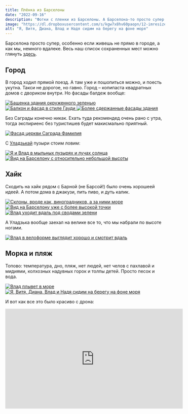 ```yaml
---
title: Плёнка из Барселоны
date: "2022-09-16"
description: "Фотки с пленки из Барселоны. А Барселона-то просто супер."
image: "https://dl.dropboxusercontent.com/s/kgw7x8hv60paopn/12-imresizer.jpeg?dl=0"
alt: "Я, Витя, Диана, Влад и Надя сидим на берегу на фоне моря"
---
```


Барселона просто супер, особенно если живешь не прямо в городе, а как мы, немного вдалеке.
Весь наш список сохраненных мест можно глянуть <a href="https://goo.gl/maps/3GW9DWab5cP8c4iu8" target="_blank" rel="norferrer">здесь</a>.

## Город
В город ходил прямой поезд. А там уже и пошопиться можно, и поесть укутна. Такси не дорогое, но гавно. Город – копипаста квадратных домов с двориком внутри. Но фасады балдеж вообще:

<a href="https://dl.dropboxusercontent.com/s/trbhp6j3d4klvsc/1.jpeg?dl=0" target="_blank" rel="norferrer">
    <img src="https://dl.dropboxusercontent.com/s/h6warvgsz7727k7/1-imresizer.jpeg?dl=0" alt="Башенка здания окруженного зеленью" title="Башенка здания окруженного зеленью"/>
</a>

<a href="https://dl.dropboxusercontent.com/s/hxx2wvyr1fcl43b/2.jpeg?dl=0" target="_blank" rel="norferrer">
    <img src="https://dl.dropboxusercontent.com/s/ezmeupkbeysh4zy/2-imresizer.jpeg?dl=0" alt="Балкон и фасад в стиле Гауди" title="Балкон и фасад в стиле Гауди"/>
</a>

<a href="https://dl.dropboxusercontent.com/s/2pb108neibfzhq9/3.jpeg?dl=0" target="_blank" rel="norferrer">
    <img src="https://dl.dropboxusercontent.com/s/5qdkzvfhs4vh3ji/3-imresizer.jpeg?dl=0" alt="Более сдержанные фасады здания" title="Более сдержанные фасады здания"/>
</a>

Без Саграды конечно никак. Ехать туда рекомендед очень рано с утра, тогда экспириенс без туристишев будет макисмально приятный.

<a href="https://dl.dropboxusercontent.com/s/0g1ops56s62e5cz/4.jpeg?dl=0" target="_blank" rel="norferrer">
    <img src="https://dl.dropboxusercontent.com/s/3zfa2emxg8do4uy/4-imresizer.jpeg?dl=0" alt="Фасад церкви Саграда Фамилия" title="Фасад церкви Саграда Фамилия"/>
</a>

С <a href="https://www.instagram.com/sokolovsky_vl/" target="_blank" rel="norferrer">Уладзькай</a> пузыри стоим ловим:

<a href="https://dl.dropboxusercontent.com/s/q0ackkk1dtll5p4/5.jpeg?dl=0" target="_blank" rel="norferrer">
    <img src="https://dl.dropboxusercontent.com/s/1ft2wvhvjr4u84n/5-imresizer.jpeg?dl=0" alt="Я и Влад в мыльных пузырях и лучах солнца" title="Я и Влад в мыльных пузырях и лучах солнца"/>
</a>

<a href="https://dl.dropboxusercontent.com/s/xg5dwjxzj8fetsh/6.jpeg?dl=0" target="_blank" rel="norferrer">
    <img src="https://dl.dropboxusercontent.com/s/t27ivkb4yn214h4/6-imresizer.jpeg?dl=0" alt="Вид на Барселону с относительно небольшой высоты" title="Вид на Барселону с относительно небольшой высоты"/>
</a>

## Хайк

Сходить на хайк рядом с Барной (не Барсой!) было очень хорошеей идеей. А потом дома в джакузи, пить пиво, и дуть калик.

<a href="https://dl.dropboxusercontent.com/s/uw7wzawtvwv8le2/7.jpg?dl=0" target="_blank" rel="norferrer">
    <img src="https://dl.dropboxusercontent.com/s/iq8c1h2lapkgw6j/7-imresizer.jpeg?dl=0" alt="Склоны, вроде как, виноградников, а за ними море" title="Склоны, вроде как, виноградников, а за ними море"/>
</a>

<a href="https://dl.dropboxusercontent.com/s/ahghlg1vu0nexn8/8.jpeg?dl=0" target="_blank" rel="norferrer">
    <img src="https://dl.dropboxusercontent.com/s/nic5rk4ymcu6m8u/8-imresizer.jpeg?dl=0" alt="Вид на Барселону уже с более высокой точки" title="Вид на Барселону уже с более высокой точки"/>
</a>

<a href="https://dl.dropboxusercontent.com/s/1pg2cb23whpdf69/9.jpeg?dl=0" target="_blank" rel="norferrer">
    <img src="https://dl.dropboxusercontent.com/s/0crbwp2ha69mqvf/9-imresizer.jpeg?dl=0" alt="Влад уходит вдаль под сводами зелени" title="Влад уходит вдаль под сводами зелени"/>
</a>

А Уладзька вообще заехал на велике все то, что мы набрали по высоте ногами.

<a href="https://dl.dropboxusercontent.com/s/a0y6jtpeenhl5zu/10.jpg?dl=0" target="_blank" rel="norferrer">
    <img src="https://dl.dropboxusercontent.com/s/clhzwqax5g39r3y/10-imresizer.jpeg?dl=0" alt="Влад в велоформе выглядит хорошо и смотрит вдаль" title="Влад в велоформе выглядит хорошо и смотрит вдаль"/>
</a>

## Морка и пляж

Топово: температура, дно, пляж, нет людей, нет челов с пахлавой и мидиями, колхозных надувных горок и толпы детей. Просто песок и вода.

<a href="https://dl.dropboxusercontent.com/s/izyy7bjl22lgzea/11.jpeg?dl=0" target="_blank" rel="norferrer">
    <img src="https://dl.dropboxusercontent.com/s/tw4sp5psx8r3new/11-imresizer.jpeg?dl=0" alt="Влад плывет в море" title="Влад плывет в море"/>
</a>

<a href="https://dl.dropboxusercontent.com/s/u7il6vy8ef1bonl/12.jpeg?dl=0" target="_blank" rel="norferrer">
    <img src="https://dl.dropboxusercontent.com/s/kgw7x8hv60paopn/12-imresizer.jpeg?dl=0" alt="Я, Витя, Диана, Влад и Надя сидим на берегу на фоне моря" title="Я, Витя, Диана, Влад и Надя сидим на берегу на фоне моря"/>
</a>

И вот как все это было красиво с дрона:
<iframe width="560" height="315" src="https://www.youtube.com/embed/zyk6rgsivkE" title="YouTube video player" frameborder="0" allow="accelerometer; autoplay; clipboard-write; encrypted-media; gyroscope; picture-in-picture; web-share" allowfullscreen></iframe>